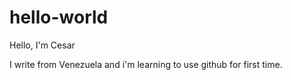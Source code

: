 # hello-world

Hello, I'm Cesar

I write from Venezuela and i'm learning to use github for first time.
